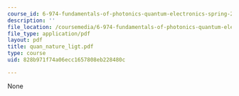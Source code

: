 ```yaml
---
course_id: 6-974-fundamentals-of-photonics-quantum-electronics-spring-2006
description: ''
file_location: /coursemedia/6-974-fundamentals-of-photonics-quantum-electronics-spring-2006/828b971f74a06ecc1657808eb228480c_quan_nature_ligt.pdf
file_type: application/pdf
layout: pdf
title: quan_nature_ligt.pdf
type: course
uid: 828b971f74a06ecc1657808eb228480c

---
```

None